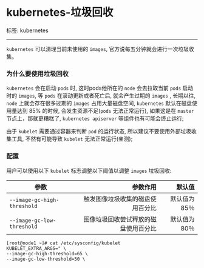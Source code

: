 # kubernetes-垃圾回收     
标签: kubernetes     

---

`kubernetes` 可以清理当前未使用的 `images`, 官方说每五分钟就会进行一次垃圾收集。

### 为什么要使用垃圾回收

`kubernetes` 会在启动 `pods` 时, 这时pods他所在的 `node` 会去拉取当前 `pods` 启动时的 `images`, 等 `pods` 在滚动更新或者死亡后, 就会产生过期的 `images` , 长期以往, `node` 上就会存在很多过期的 `images` 占用大量磁盘空间, `kubernetes` 默认在磁盘使用量达到 85% 的时候, 会发生资源不足(`pods` 无法正常运行), 如果这是在 `master` 节点上，那就更糟糕了, `kubernetes apiserver` 等组件也有可能会终止运行;     
     
由于 `kubelet` 需要通过容器来判断 `pod` 的运行状态, 所以建议不要使用外部垃圾收集工具, 不然有可能导致 `kubelet` 无法正常运行(亲测);     


### 配置 
用户可以使用以下 `kubelet` 标志调整以下阈值以调整 `images` 垃圾回收:   

| 参数 | 参数作用 | 默认值 |
| ----- | -----: | -----: |
| `--image-gc-high-threshold` | 触发图像垃圾收集的磁盘使用百分比 | 默认值为 85％ |
| `--image-gc-low-threshold` | 图像垃圾回收尝试释放的磁盘使用百分比 | 默认值为 80％ |
     
     
```shell
[root@node1 ~]# cat /etc/sysconfig/kubelet
KUBELET_EXTRA_ARGS=" \
--image-gc-high-threshold=65 \
--image-gc-low-threshold=50 \
```
